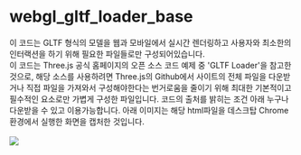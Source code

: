 # webgl_gltf_loader_base

이 코드는 GLTF 형식의 모델을 웹과 모바일에서 실시간 렌더링하고 사용자와 최소한의 인터랙션을 하기 위해 필요한 파일들로만 구성되어있습니다.  
이 코드는 Three.js 공식 홈페이지의 오픈 소스 코드 예제 중 'GLTF Loader'을 참고한 것으로, 해당 소스를 사용하려면 Three.js의 Github에서 사이트의 전체 파일을 다운받거나 직접 파일을 가져와서 구성해야한다는 번거로움을 줄이기 위해 최대한 기본적이고 필수적인 요소로만 가볍게 구성한 파일입니다. 
코드의 출처를 밝히는 조건 아래 누구나 다운받을 수 있고 이용가능합니다. 
아래 이미지는 해당 html파일을 데스크탑 Chrome 환경에서 실행한 화면을 캡처한 것입니다. <br>
<br>
<img src="https://github.com/madfield/webgl_gltf_loader_base/blob/main/sample/capture.png?raw=true">



